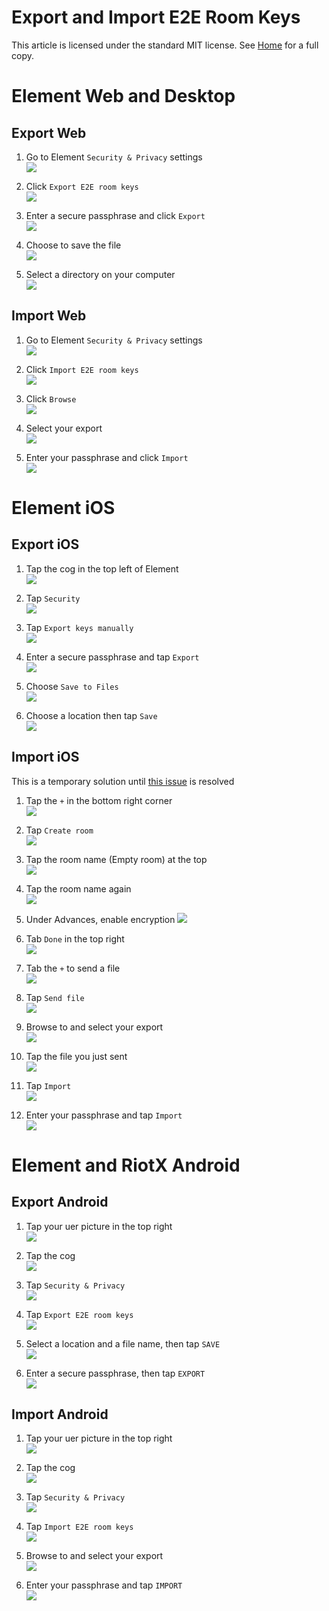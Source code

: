 # Export and Import E2E Room Keys <!-- omit in toc -->

This article is licensed under the standard MIT license. See [Home](index.md) for a full copy.

# Element Web and Desktop

## Export Web
1. Go to Element `Security & Privacy` settings  
![](images/Screen%20Shot%202020-07-30%20at%203.02.07%20PM.png)

1. Click `Export E2E room keys`  
![](images/Screen%20Shot%202020-08-21%20at%201.47.38%20PM.png)

1. Enter a secure passphrase and click `Export`  
![](images/Screen%20Shot%202020-08-21%20at%201.49.03%20PM.png)

1. Choose to save the file  
![](images/Screen%20Shot%202020-08-21%20at%201.50.05%20PM.png)

1. Select a directory on your computer  
![](images/Screen%20Shot%202020-08-21%20at%201.50.52%20PM.png)

## Import Web
1. Go to Element `Security & Privacy` settings  
![](images/Screen%20Shot%202020-07-30%20at%203.02.07%20PM.png)

1. Click `Import E2E room keys`  
![](images/Screen%20Shot%202020-08-21%20at%201.47.38%20PM.png)

1. Click `Browse`  
![](images/Screen%20Shot%202020-08-21%20at%201.52.49%20PM.png)

1. Select your export  
![](images/Screen%20Shot%202020-08-21%20at%201.53.11%20PM.png)

1. Enter your passphrase and click `Import`  
![](images/Screen%20Shot%202020-08-21%20at%201.55.34%20PM.png)


# Element iOS

## Export iOS

1. Tap the cog in the top left of Element  
![](images/IMG_0393.PNG)

1. Tap `Security`  
![](images/IMG_0394.PNG)

1. Tap `Export keys manually`  
![](images/IMG_0395.PNG)

1. Enter a secure passphrase and tap `Export`  
![](images/IMG_0396.PNG)

1. Choose `Save to Files`  
![](images/IMG_0397.PNG)

1. Choose a location then tap `Save`  
![](images/IMG_0398.PNG)

## Import iOS

This is a temporary solution until [this issue](https://github.com/vector-im/element-ios/issues/1027) is resolved

1. Tap the `+` in the bottom right corner  
![](images/IMG_0399.PNG)

1. Tap `Create room`  
![](images/IMG_0400.PNG)

1. Tap the room name (Empty room) at the top  
![](images/IMG_0401.PNG)

1. Tap the room name again  
![](images/IMG_0402.PNG)

1. Under Advances, enable encryption
![](images/IMG_0403.PNG)

1. Tab `Done` in the top right  
![](images/IMG_0404.PNG)

1. Tab the `+` to send a file  
![](images/IMG_0405.PNG)

1. Tap `Send file`  
![](images/IMG_0406.PNG)

1. Browse to and select your export  
![](images/IMG_0413.PNG)

1. Tap the file you just sent  
![](images/IMG_0410.PNG)

1. Tap `Import`  
![](images/IMG_0411.PNG)

1. Enter your passphrase and tap `Import`  
![](images/IMG_0412.PNG)


# Element and RiotX Android

## Export Android

1. Tap your uer picture in the top right  
![](images/Screenshot_20200821-144905.png)

1. Tap the cog  
![](images/Screenshot_20200821-144908.png)

1. Tap `Security & Privacy`  
![](images/Screenshot_20200821-144911.png)

1. Tap `Export E2E room keys`  
![](images/Screenshot_20200821-144916.png)

1. Select a location and a file name, then tap `SAVE`  
![](images/Screenshot_20200821-144923.png)

1. Enter a secure passphrase, then tap `EXPORT`  
![](images/Screenshot_20200821-144941.png)


## Import Android

1. Tap your uer picture in the top right  
![](images/Screenshot_20200821-144905.png)

1. Tap the cog  
![](images/Screenshot_20200821-144908.png)

1. Tap `Security & Privacy`  
![](images/Screenshot_20200821-144911.png)

1. Tap `Import E2E room keys`  
![](images/Screenshot_20200821-144916.png)

1. Browse to and select your export  
![](images/Screenshot_20200821-145048.png)

1. Enter your passphrase and tap `IMPORT`  
![](images/Screenshot_20200821-145058.png)
